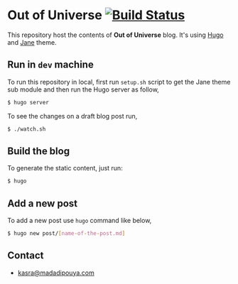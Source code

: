 # Out of Universe [![Build Status](https://travis-ci.org/kasramp/outOfUniverse.svg?branch=master)](https://travis-ci.org/kasramp/outOfUniverse) 

This repository host the contents of **Out of Universe** blog. It's using [Hugo](https://gohugo.io/) and [Jane](https://github.com/xianmin/hugo-theme-jane) theme.

## Run in `dev` machine

To run this repository in local, first run `setup.sh` script to get the Jane theme sub module and then run the Hugo server as follow,

```bash
$ hugo server
```

To see the changes on a draft blog post run,

```bash
$ ./watch.sh
```

## Build the blog

To generate the static content, just run:

```bash
$ hugo
```

## Add a new post

To add a new post use `hugo` command like below,

```bash
$ hugo new post/[name-of-the-post.md]
```

## Contact
* kasra@madadipouya.com

